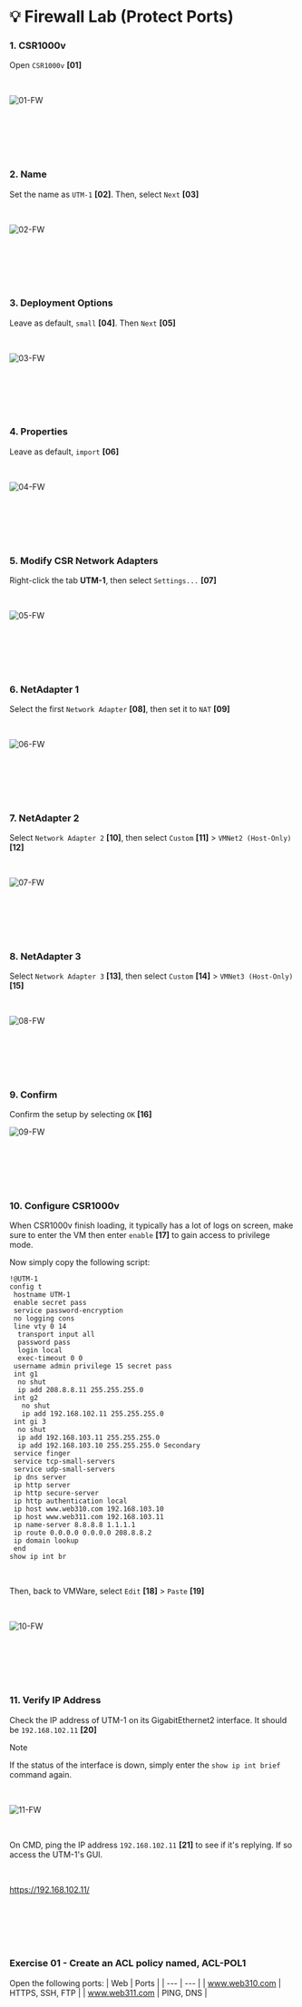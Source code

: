 
<!-- Your monitor number = #$34T# -->

# 💡 Firewall Lab (Protect Ports)

### 1. CSR1000v
Open `CSR1000v` __[01]__

<br>

![01-FW](<img/00 CSR-01.png>)

&nbsp;
---
&nbsp;

### 2. Name
Set the name as `UTM-1` __[02]__. Then, select `Next` __[03]__

<br>

![02-FW](<img/00 CSR-02.png>)

&nbsp;
---
&nbsp;

### 3. Deployment Options
Leave as default, `small` __[04]__. Then `Next` __[05]__

<br>

![03-FW](<img/00 CSR-03.png>)

&nbsp;
---
&nbsp;

### 4. Properties
Leave as default, `import` __[06]__

<br>

![04-FW](<img/00 CSR-04.png>)

&nbsp;
---
&nbsp;

### 5. Modify CSR Network Adapters
Right-click the tab __UTM-1__, then select `Settings...` __[07]__ 

<br>

![05-FW](<img/00 CSR-05.png>)

&nbsp;
---
&nbsp;

### 6. NetAdapter 1
Select the first `Network Adapter` __[08]__, then set it to `NAT` __[09]__

<br>

![06-FW](<img/00 CSR-06.png>)

&nbsp;
---
&nbsp;

### 7. NetAdapter 2
Select `Network Adapter 2` __[10]__, then select `Custom` __[11]__ > `VMNet2 (Host-Only)` __[12]__

<br>

![07-FW](<img/00 CSR-07.png>)

&nbsp;
---
&nbsp;

### 8. NetAdapter 3
Select `Network Adapter 3` __[13]__, then select `Custom` __[14]__ > `VMNet3 (Host-Only)` __[15]__

<br>

![08-FW](<img/00 CSR-08.png>)

&nbsp;
---
&nbsp;

### 9. Confirm
Confirm the setup by selecting `OK` __[16]__
<br>

![09-FW](<img/00 CSR-09.png>)

&nbsp;
---
&nbsp;

### 10. Configure CSR1000v
When CSR1000v finish loading, it typically has a lot of logs on screen, make sure to enter the VM then enter `enable` __[17]__ to gain access to privilege mode.  

Now simply copy the following script:
~~~
!@UTM-1
config t
 hostname UTM-1
 enable secret pass
 service password-encryption
 no logging cons
 line vty 0 14
  transport input all
  password pass
  login local
  exec-timeout 0 0
 username admin privilege 15 secret pass
 int g1
  no shut
  ip add 208.8.8.11 255.255.255.0
 int g2
   no shut
   ip add 192.168.102.11 255.255.255.0
 int gi 3
  no shut
  ip add 192.168.103.11 255.255.255.0
  ip add 192.168.103.10 255.255.255.0 Secondary
 service finger
 service tcp-small-servers
 service udp-small-servers
 ip dns server
 ip http server
 ip http secure-server
 ip http authentication local
 ip host www.web310.com 192.168.103.10
 ip host www.web311.com 192.168.103.11
 ip name-server 8.8.8.8 1.1.1.1
 ip route 0.0.0.0 0.0.0.0 208.8.8.2
 ip domain lookup
 end
show ip int br
~~~

<br>

Then, back to VMWare, select `Edit` __[18]__ > `Paste` __[19]__

<br>

![10-FW](<img/00 CSR-10.png>)

&nbsp;
---
&nbsp;

### 11. Verify IP Address
Check the IP address of UTM-1 on its GigabitEthernet2 interface. It should be `192.168.102.11` __[20]__

> [!NOTE]
> If the status of the interface is down, simply enter the `show ip int brief` command again.

<br>

![11-FW](<img/00 CSR-11.png>)

<br>

On CMD, ping the IP address `192.168.102.11` __[21]__ to see if it's replying. If so access the UTM-1's GUI.

<br>

https://192.168.102.11/

&nbsp;
---
&nbsp;







### Exercise 01 - Create an ACL policy named, ACL-POL1
Open the following ports:
| Web            | Ports           |
| ---            | ---             |
| www.web310.com | HTTPS, SSH, FTP |
| www.web311.com | PING, DNS       |

